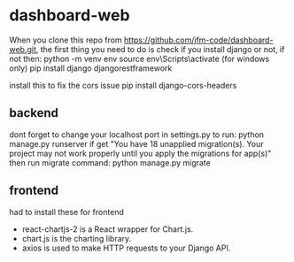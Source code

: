 # dashboard-web
When you clone this repo from https://github.com/jfm-code/dashboard-web.git, the first thing you need to do is check if you install django or not, if not then:
python -m venv env
source env\Scripts\activate (for windows only)
pip install django djangorestframework

install this to fix the cors issue
pip install django-cors-headers


## backend
dont forget to change your localhost port in settings.py
to run: python manage.py runserver
if get "You have 18 unapplied migration(s). Your project may not work properly until you apply the migrations for app(s)" then run migrate command: python manage.py migrate

## frontend
had to install these for frontend
- react-chartjs-2 is a React wrapper for Chart.js.
- chart.js is the charting library.
- axios is used to make HTTP requests to your Django API.